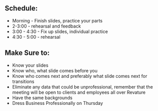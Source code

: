 ## Schedule:
- Morning - Finish slides, practice your parts
- 2-3:00 - rehearsal and feedback
- 3:00 - 4:30 - Fix up slides, individual practice
- 4:30 - 5:00 - rehearsal

## Make Sure to:
- Know your slides
- Know who, what slide comes before you
- Know who comes next and preferably what slide comes next for transitions
- Eliminate any data that could be unprofessional, remember that the meeting will be open to clients and employees all over Revature
- Have the same backgrounds
- Dress Business Professionally on Thursday